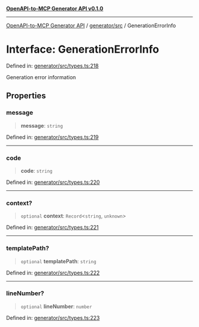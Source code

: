 [**OpenAPI-to-MCP Generator API v0.1.0**](../../../README.md)

***

[OpenAPI-to-MCP Generator API](../../../modules.md) / [generator/src](../README.md) / GenerationErrorInfo

# Interface: GenerationErrorInfo

Defined in: [generator/src/types.ts:218](https://github.com/salacoste/openapi-mcp-generator/blob/fda5c6400a831cddbad9eacd652e11b2f7410b22/packages/generator/src/types.ts#L218)

Generation error information

## Properties

### message

> **message**: `string`

Defined in: [generator/src/types.ts:219](https://github.com/salacoste/openapi-mcp-generator/blob/fda5c6400a831cddbad9eacd652e11b2f7410b22/packages/generator/src/types.ts#L219)

***

### code

> **code**: `string`

Defined in: [generator/src/types.ts:220](https://github.com/salacoste/openapi-mcp-generator/blob/fda5c6400a831cddbad9eacd652e11b2f7410b22/packages/generator/src/types.ts#L220)

***

### context?

> `optional` **context**: `Record`\<`string`, `unknown`\>

Defined in: [generator/src/types.ts:221](https://github.com/salacoste/openapi-mcp-generator/blob/fda5c6400a831cddbad9eacd652e11b2f7410b22/packages/generator/src/types.ts#L221)

***

### templatePath?

> `optional` **templatePath**: `string`

Defined in: [generator/src/types.ts:222](https://github.com/salacoste/openapi-mcp-generator/blob/fda5c6400a831cddbad9eacd652e11b2f7410b22/packages/generator/src/types.ts#L222)

***

### lineNumber?

> `optional` **lineNumber**: `number`

Defined in: [generator/src/types.ts:223](https://github.com/salacoste/openapi-mcp-generator/blob/fda5c6400a831cddbad9eacd652e11b2f7410b22/packages/generator/src/types.ts#L223)
